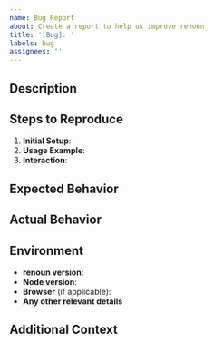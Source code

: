 ```yaml
---
name: Bug Report
about: Create a report to help us improve renoun
title: '[Bug]: '
labels: bug
assignees: ''
---
```


<!--
  Thank you for filing an issue for renoun!
  Please provide as much detail as possible to help diagnose the problem.
-->

## Description

<!-- A clear and concise description of the issue you are experiencing. -->

## Steps to Reproduce

<!--
Provide detailed steps or code snippets that demonstrate the issue. Since renoun can be used in multiple environments, please include:
-->

1. **Initial Setup**: <!-- Describe how you set up or imported `renoun` in your Node/React environment. -->
2. **Usage Example**: <!-- Provide a minimal example of how you used a specific component (e.g. `CodeBlock`). If possible, paste relevant code snippets or link to a dedicated repo/demo. -->
3. **Interaction**: <!-- Describe any steps (e.g., running `npm run dev`, opening a particular URL, triggering a UI interaction) that resulted in the bug. -->

## Expected Behavior

<!--
Explain what you expected to happen, particularly how the component or utility you were using should have rendered or behaved.
-->

## Actual Behavior

<!--
Explain what actually happened, including any error messages, console logs, or screenshots that illustrate the problem.
-->

## Environment

- **renoun version**: <!-- e.g. `8.3.1` -->
- **Node version**: <!-- e.g. 16.x or 18.x -->
- **Browser** (if applicable): <!-- e.g. Chrome 95 -->
- **Any other relevant details** <!-- e.g. frameworks/libraries in use, etc. -->

## Additional Context

<!--
Add any other context about the issue here (e.g., did it start happening after an upgrade, or only under certain conditions? If it's related to a specific documentation theme or plugin, please mention that here).

Thank you for taking the time to help improve renoun.
Your issue will be reviewed as soon as possible!
-->
